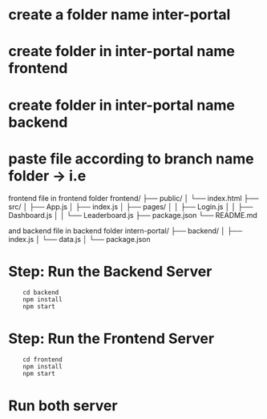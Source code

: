 # create a folder name inter-portal
# create folder in inter-portal name frontend
# create folder in inter-portal name backend
# paste file according to branch name folder -> i.e

frontend file in frontend folder 
  frontend/
├── public/
│   └── index.html
├── src/
│   ├── App.js
│   ├── index.js
│   ├── pages/
│   │   ├── Login.js
│   │   ├── Dashboard.js
│   │   └── Leaderboard.js
├── package.json
└── README.md



and backend file in backend folder
  intern-portal/
├── backend/
│   ├── index.js
│   └── data.js
│   └── package.json

 
# Step: Run the Backend Server
        cd backend
        npm install
        npm start


# Step: Run the Frontend Server
        cd frontend
        npm install
        npm start


# Run both server
